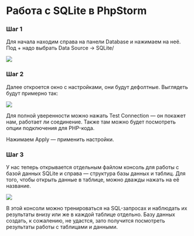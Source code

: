 # Работа с SQLite в PhpStorm

### Шаг 1 
Для начала находим справа на панели Database и нажимаем на неё. Под + надо выбрать Data Source -> SQLite/

![](pic/sqlite1.PNG)

### Шаг 2 
Далее откроется окно с настройками, они будут дефолтные. Выглядеть будут примерно так:

![](pic/sqlite2.PNG)

Для полной уверенности можно нажать Test Connection — он покажет нам, работает ли соединение. Также там можно будет посмотреть
опции подключения для PHP-кода.

Нажимаем Apply — применить настройки.

### Шаг 3 
У нас теперь открывается отдельным файлом консоль для работы с базой данных SQLite и справа — структура базы данных и таблиц.
Для того, чтобы открыть данные в таблице, можно дважды нажать на её название.

![](pic/sqlite3.PNG)

В этой консоли можно тренироваться на SQL-запросах и наблюдать их результаты внизу или же в каждой таблице отдельно.
Базу данных создать, к сожалению, не удастся, зато получится посмотреть результаты работы с таблицами и данными.
